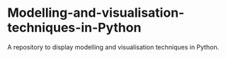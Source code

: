 # Modelling-and-visualisation-techniques-in-Python
A repository to display modelling and visualisation techniques in Python.
